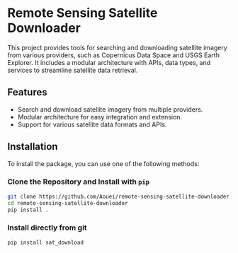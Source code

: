 # Remote Sensing Satellite Downloader

This project provides tools for searching and downloading satellite imagery from various providers, such as Copernicus Data Space and USGS Earth Explorer. It includes a modular architecture with APIs, data types, and services to streamline satellite data retrieval.

## Features

- Search and download satellite imagery from multiple providers.
- Modular architecture for easy integration and extension.
- Support for various satellite data formats and APIs.

## Installation

To install the package, you can use one of the following methods:

### Clone the Repository and Install with `pip`

```bash
git clone https://github.com/Aouei/remote-sensing-satellite-downloader.git
cd remote-sensing-satellite-downloader
pip install .
```

### Install directly from git
```bash
pip install sat_download
```